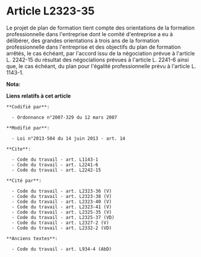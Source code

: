 # Article L2323-35

Le projet de plan de formation tient compte des orientations de la formation professionnelle dans l'entreprise dont le comité
d'entreprise a eu à délibérer, des grandes orientations à trois ans de la formation professionnelle dans l'entreprise et des
objectifs du plan de formation arrêtés, le cas échéant, par l'accord issu de la négociation prévue à l'article L. 2242-15 du
résultat des négociations prévues à l'article L. 2241-6 ainsi que, le cas échéant, du plan pour l'égalité professionnelle
prévu à l'article L. 1143-1.

**Nota:**



**Liens relatifs à cet article**

	**Codifié par**:

	  - Ordonnance n°2007-329 du 12 mars 2007

	**Modifié par**:

	  - Loi n°2013-504 du 14 juin 2013 - art. 14

	**Cite**:

	  - Code du travail - art. L1143-1
	  - Code du travail - art. L2241-6
	  - Code du travail - art. L2242-15

	**Cité par**:

	  - Code du travail - art. L2323-36 (V)
	  - Code du travail - art. L2323-38 (V)
	  - Code du travail - art. L2323-40 (V)
	  - Code du travail - art. L2323-41 (V)
	  - Code du travail - art. L2325-35 (V)
	  - Code du travail - art. L2325-37 (VD)
	  - Code du travail - art. L2327-2 (V)
	  - Code du travail - art. L2332-2 (VD)

	**Anciens textes**:

	  - Code du travail - art. L934-4 (AbD)
